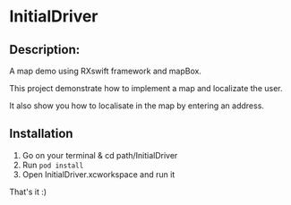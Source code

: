 # InitialDriver


## Description:
 
A map demo using RXswift framework and mapBox.

This project demonstrate how to implement a map and localizate the user.

It also show you how to localisate in the map by entering an address.


## Installation

1.  Go on your terminal & cd path/InitialDriver
2.  Run `pod install`
3.  Open InitialDriver.xcworkspace and run it

That's it :) 
